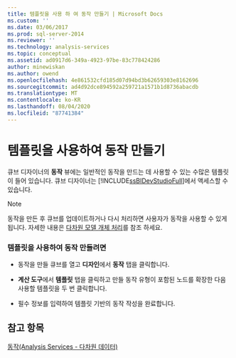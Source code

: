 ```yaml
---
title: 템플릿을 사용 하 여 동작 만들기 | Microsoft Docs
ms.custom: ''
ms.date: 03/06/2017
ms.prod: sql-server-2014
ms.reviewer: ''
ms.technology: analysis-services
ms.topic: conceptual
ms.assetid: ad0917d6-349a-4923-97be-83c778424286
author: minewiskan
ms.author: owend
ms.openlocfilehash: 4e861532cfd185d07d94bd3b62659303e8162696
ms.sourcegitcommit: ad4d92dce894592a259721a1571b1d8736abacdb
ms.translationtype: MT
ms.contentlocale: ko-KR
ms.lasthandoff: 08/04/2020
ms.locfileid: "87741384"
---
```

# <a name="use-a-template-to-create-an-action"></a>템플릿을 사용하여 동작 만들기
  큐브 디자이너의 **동작** 뷰에는 일반적인 동작을 만드는 데 사용할 수 있는 수많은 템플릿이 들어 있습니다. 큐브 디자이너는 [!INCLUDE[ssBIDevStudioFull](../../includes/ssbidevstudiofull-md.md)]에서 액세스할 수 있습니다.  
  
> [!NOTE]  
>  동작을 만든 후 큐브를 업데이트하거나 다시 처리하면 사용자가 동작을 사용할 수 있게 됩니다. 자세한 내용은 [다차원 모델 개체 처리](processing-a-multidimensional-model-analysis-services.md)를 참조 하세요.  
  
### <a name="to-use-a-template-to-create-an-action"></a>템플릿을 사용하여 동작 만들려면  
  
-   동작을 만들 큐브를 열고 **디자인**에서 **동작** 탭을 클릭합니다.  
  
-   **계산 도구**에서 **템플릿** 탭을 클릭하고 만들 동작 유형이 포함된 노드를 확장한 다음 사용할 템플릿을 두 번 클릭합니다.  
  
-   필수 정보를 입력하여 템플릿 기반의 동작 작성을 완료합니다.  
  
## <a name="see-also"></a>참고 항목  
 [동작&#40;Analysis Services - 다차원 데이터&#41;](actions-analysis-services-multidimensional-data.md)  
  
  
